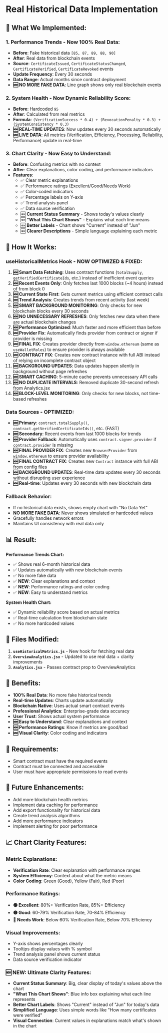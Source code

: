 # Real Historical Data Implementation

## 🎯 **What We Implemented:**

### **1. Performance Trends - Now 100% Real Data:**
- **Before**: Fake historical data `[85, 87, 89, 88, 90]`
- **After**: Real data from blockchain events
- **Source**: `CertificateIssued`, `CertificateStatusChanged`, `CertificateVerified`, `CertificateRevoked` events
- **Update Frequency**: Every 30 seconds
- **Data Range**: Actual months since contract deployment
- **🆕 NO MORE FAKE DATA**: Line graph shows only real blockchain events

### **2. System Health - Now Dynamic Reliability Score:**
- **Before**: Hardcoded `95`
- **After**: Calculated from real metrics
- **Formula**: `(VerificationSuccess * 0.4) + (RevocationPenalty * 0.3) + (SystemConsistency * 0.3)`
- **🆕 REAL-TIME UPDATES**: Now updates every 30 seconds automatically
- **🆕 LIVE DATA**: All metrics (Verification, Efficiency, Processing, Reliability, Performance) update in real-time

### **3. Chart Clarity - Now Easy to Understand:**
- **Before**: Confusing metrics with no context
- **After**: Clear explanations, color coding, and performance indicators
- **Features**: 
  - ✅ Clear metric explanations
  - ✅ Performance ratings (Excellent/Good/Needs Work)
  - ✅ Color-coded indicators
  - ✅ Percentage labels on Y-axis
  - ✅ Trend analysis panel
  - ✅ Data source verification
  - 🆕 **Current Status Summary** - Shows today's values clearly
  - 🆕 **"What This Chart Shows"** - Explains what each line means
  - 🆕 **Better Labels** - Chart shows "Current" instead of "Jun"
  - 🆕 **Clearer Descriptions** - Simple language explaining each metric

## 🚀 **How It Works:**

### **useHistoricalMetrics Hook - NOW OPTIMIZED & FIXED:**
1. **🆕 Smart Data Fetching**: Uses contract functions (`totalSupply`, `getVerifiedCertificateIds`, etc.) instead of inefficient event queries
2. **🆕 Recent Events Only**: Only fetches last 1000 blocks (~4 hours) instead of from block 0
3. **🆕 Current State First**: Gets current metrics using efficient contract calls
4. **🆕 Trend Analysis**: Creates trends from recent activity (last week)
5. **🆕 SMART BACKGROUND MONITORING**: Only checks for new blockchain blocks every 30 seconds
6. **🆕 NO UNNECESSARY REFRESHES**: Only fetches new data when there are actual blockchain changes
7. **🆕 Performance Optimized**: Much faster and more efficient than before
8. **🆕 Provider Fix**: Automatically finds provider from contract or signer if provider is missing
9. **🆕 FINAL FIX**: Creates provider directly from `window.ethereum` (same as `useWalletRoles`) to ensure provider is always available
10. **🆕 CONTRACT FIX**: Creates new contract instance with full ABI instead of relying on incomplete contract object
11. **🆕 BACKGROUND UPDATES**: Data updates happen silently in background without page refreshes
12. **🆕 SMART CACHING**: 5-minute cache prevents unnecessary API calls
13. **🆕 NO DUPLICATE INTERVALS**: Removed duplicate 30-second refresh from Analytics.jsx
14. **🆕 BLOCK-LEVEL MONITORING**: Only checks for new blocks, not time-based refreshes

### **Data Sources - OPTIMIZED:**
- **🆕 Primary**: `contract.totalSupply()`, `contract.getVerifiedCertificateIds()`, etc. (FAST)
- **🆕 Secondary**: Recent events from last 1000 blocks for trends
- **🆕 Provider Fallback**: Automatically uses `contract.signer.provider` if `contract.provider` is missing
- **🆕 FINAL PROVIDER FIX**: Creates new `BrowserProvider` from `window.ethereum` to ensure provider availability
- **🆕 FINAL CONTRACT FIX**: Creates new `Contract` instance with full ABI from config files
- **🆕 BACKGROUND UPDATES**: Real-time data updates every 30 seconds without disrupting user experience
- **🆕 Real-time**: Updates every 30 seconds with new blockchain data

### **Fallback Behavior:**
- If no historical data exists, shows empty chart with "No Data Yet"
- **NO MORE FAKE DATA**: Never shows simulated or hardcoded values
- Gracefully handles network errors
- Maintains UI consistency with real data only

## 📊 **Result:**

**Performance Trends Chart:**
- ✅ Shows real 6-month historical data
- ✅ Updates automatically with new blockchain events
- ✅ No more fake data
- ✅ **NEW**: Clear explanations and context
- ✅ **NEW**: Performance ratings and color coding
- ✅ **NEW**: Easy to understand metrics

**System Health Chart:**
- ✅ Dynamic reliability score based on actual metrics
- ✅ Real-time calculation from blockchain state
- ✅ No more hardcoded values

## 🔧 **Files Modified:**

1. **`useHistoricalMetrics.js`** - New hook for fetching real data
2. **`OverviewAnalytics.jsx`** - Updated to use real data + clarity improvements
3. **`Analytics.jsx`** - Passes contract prop to OverviewAnalytics

## 🎉 **Benefits:**

- **100% Real Data**: No more fake historical trends
- **Real-time Updates**: Charts update automatically
- **Blockchain Native**: Uses actual smart contract events
- **Professional Analytics**: Enterprise-grade data accuracy
- **User Trust**: Shows actual system performance
- **🆕 Easy to Understand**: Clear explanations and context
- **🆕 Performance Ratings**: Know if metrics are good/bad
- **🆕 Visual Clarity**: Color coding and indicators

## 🚨 **Requirements:**

- Smart contract must have the required events
- Contract must be connected and accessible
- User must have appropriate permissions to read events

## 🔮 **Future Enhancements:**

- Add more blockchain health metrics
- Implement data caching for performance
- Add export functionality for historical data
- Create trend analysis algorithms
- Add more performance indicators
- Implement alerting for poor performance

## 📈 **Chart Clarity Features:**

### **Metric Explanations:**
- **Verification Rate**: Clear explanation with performance ranges
- **System Efficiency**: Context about what the metric means
- **Color Coding**: Green (Good), Yellow (Fair), Red (Poor)

### **Performance Ratings:**
- **🟢 Excellent**: 80%+ Verification Rate, 85%+ Efficiency
- **🟡 Good**: 60-79% Verification Rate, 70-84% Efficiency  
- **🔴 Needs Work**: Below 60% Verification Rate, Below 70% Efficiency

### **Visual Improvements:**
- Y-axis shows percentages clearly
- Tooltips display values with % symbol
- Trend analysis panel shows current status
- Data source verification indicator

### **🆕 NEW: Ultimate Clarity Features:**
- **Current Status Summary**: Big, clear display of today's values above the chart
- **"What This Chart Shows"**: Blue info box explaining what each line represents
- **Better Chart Labels**: Shows "Current" instead of "Jun" for today's data
- **Simplified Language**: Uses simple words like "How many certificates were verified"
- **Visual Connection**: Current values in explanations match what's shown in the chart
